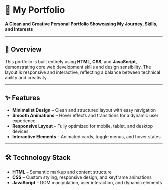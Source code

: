 # 💼 My Portfolio  
**A Clean and Creative Personal Portfolio Showcasing My Journey, Skills, and Interests**

---

## 📄 Overview  
This portfolio is built entirely using **HTML**, **CSS**, and **JavaScript**, demonstrating core web development skills and design sensibility. The layout is responsive and interactive, reflecting a balance between technical ability and creativity.

---

## ✨ Features  
- **Minimalist Design** – Clean and structured layout with easy navigation  
- **Smooth Animations** – Hover effects and transitions for a dynamic user experience  
- **Responsive Layout** – Fully optimized for mobile, tablet, and desktop devices  
- **Interactive Elements** – Animated cards, toggle menus, and hover states  

---

## 🛠️ Technology Stack  
- **HTML** – Semantic markup and content structure  
- **CSS** – Custom styling, responsive design, and keyframe animations  
- **JavaScript** – DOM manipulation, user interaction, and dynamic elements

